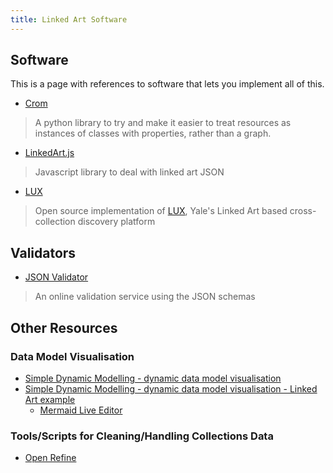 ```yaml
---
title: Linked Art Software
---
```


## Software

This is a page with references to software that lets you implement all of this.

* [Crom](http://github.com/linked-art/crom)
> A python library to try and make it easier to treat resources as instances of classes with properties, rather than a graph.
* [LinkedArt.js](https://linkedartjs.org/)
> Javascript library to deal with linked art JSON
* [LUX](https://github.com/project-lux/)
> Open source implementation of [LUX](https://lux.collections.yale.edu/), Yale's Linked Art based cross-collection discovery platform



## Validators

* [JSON Validator](validator/)
> An online validation service using the JSON schemas

## Other Resources

### Data Model Visualisation

* [Simple Dynamic Modelling - dynamic data model visualisation](https://research.ng-london.org.uk/modelling)
* [Simple Dynamic Modelling - dynamic data model visualisation - Linked Art example](https://research.ng-london.org.uk/modelling?example=object2)
    * [Mermaid Live Editor](https://mermaid-js.github.io/mermaid-live-editor)

### Tools/Scripts for Cleaning/Handling Collections Data

* [Open Refine](https://openrefine.org/)
